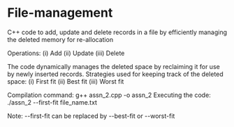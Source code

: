 # File-management
C++ code to add, update and delete records in a file by efficiently managing the deleted memory for re-allocation

Operations:
  (i) Add
  (ii) Update
  (iii) Delete

The code dynamically manages the deleted space by reclaiming it for use by newly inserted records. 
Strategies used for keeping track of the deleted space:
  (i) First fit
  (ii) Best fit
  (iii) Worst fit
  
Compilation command: g++ assn_2.cpp -o assn_2
Executing the code: ./assn_2 --first-fit file_name.txt

Note: --first-fit can be replaced by --best-fit or --worst-fit

